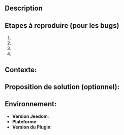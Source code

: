 ## Description

## Etapes à reproduire (pour les bugs)

1.
2.
3.
4.

## Contexte:

## Proposition de solution (optionnel):

## Environnement:

* **Version Jeedom**:
* **Plateforme**:
* **Version du Plugin**:
